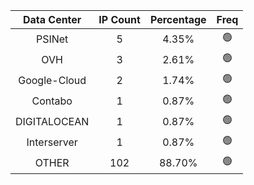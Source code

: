 | Data Center | IP Count | Percentage | Freq |
|:------------:|:--------:|:-----------:|:-----:|
| PSINet | 5 | 4.35% | 🟢 |
| OVH | 3 | 2.61% | 🟢 |
| Google-Cloud | 2 | 1.74% | 🟢 |
| Contabo | 1 | 0.87% | 🟢 |
| DIGITALOCEAN | 1 | 0.87% | 🟢 |
| Interserver | 1 | 0.87% | 🟢 |
| OTHER | 102 | 88.70% | 🟢 |